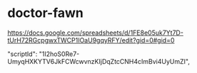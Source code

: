 # doctor-fawn

https://docs.google.com/spreadsheets/d/1FE8e05uk7Yt7D-tUrH72RGcpgwxTWCP1IOaU9gqyRFY/edit?gid=0#gid=0

"scriptId": "1I2hoS0Re7-UmyqHXKYTV6JkFCWcwvnzKIjDqZtcCNH4cImBvi4UyUmZI",

